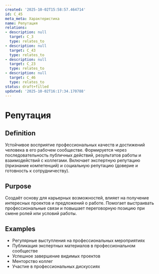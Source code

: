 ```yaml
---
created: '2025-10-02T15:58:57.464714'
id: C_45
meta_meta: Характеристика
name: Репутация
relations:
- description: null
  target: C_3
  type: relates_to
- description: null
  target: C_43
  type: relates_to
- description: null
  target: C_23
  type: relates_to
- description: null
  target: C_46
  type: relates_to
status: draft+filled
updated: '2025-10-02T16:17:34.170788'
---
```


# Репутация

## Definition
Устойчивое восприятие профессиональных качеств и достижений человека в его рабочем сообществе. Формируется через последовательность публичных действий, результатов работы и взаимодействий с коллегами. Включает экспертную репутацию (признание компетенций) и социальную репутацию (доверие и готовность к сотрудничеству).

## Purpose
Создаёт основу для карьерных возможностей, влияет на получение интересных проектов и предложений о работе. Помогает выстраивать профессиональные связи и повышает переговорную позицию при смене ролей или условий работы.

## Examples

- Регулярные выступления на профессиональных мероприятиях
- Публикация экспертных материалов в профессиональном сообществе
- Успешное завершение видимых проектов
- Менторство коллег
- Участие в профессиональных дискуссиях